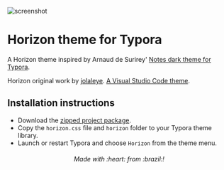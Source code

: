 ![screenshot](https://github.com/estatra/typora-notes-dark-theme/blob/master/screenshot.png)

# Horizon theme for Typora
A Horizon theme inspired by Arnaud de Surirey' [Notes dark theme for Typora](https://github.com/adesurirey/typora-notes-dark-theme).

Horizon original work by [jolaleye](https://github.com/jolaleye). [A Visual Studio Code theme](https://github.com/jolaleye/horizon-theme-vscode).

## Installation instructions
- Download the [zipped project package](https://github.com/estatra/typora-horizon-theme/archive/master.zip).
- Copy the `horizon.css` file and `horizon` folder to your Typora theme library.
- Launch or restart Typora and choose `Horizon` from the theme menu.

<h6 align="center">
  Made with :heart: from :brazil:!
</h6>
